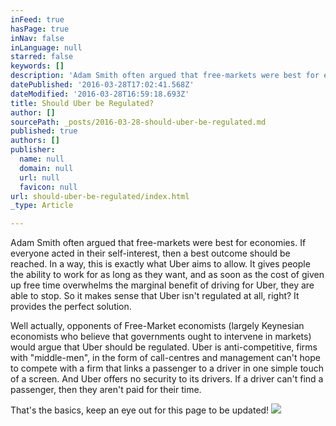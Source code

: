 ```yaml
---
inFeed: true
hasPage: true
inNav: false
inLanguage: null
starred: false
keywords: []
description: 'Adam Smith often argued that free-markets were best for economies. If everyone acted in their self-interest, then a best outcome should be reached. In a way, this is exactly what Uber aims to allow. It gives people the ability to work for as long as they want, and as soon as the cost of giving up leisure'
datePublished: '2016-03-28T17:02:41.568Z'
dateModified: '2016-03-28T16:59:18.693Z'
title: Should Uber be Regulated?
author: []
sourcePath: _posts/2016-03-28-should-uber-be-regulated.md
published: true
authors: []
publisher:
  name: null
  domain: null
  url: null
  favicon: null
url: should-uber-be-regulated/index.html
_type: Article

---
```

Adam Smith often argued that free-markets were best for economies. If everyone acted in their self-interest, then a best outcome should be reached. In a way, this is exactly what Uber aims to allow. It gives people the ability to work for as long as they want, and as soon as the cost of given up free time overwhelms the marginal benefit of driving for Uber, they are able to stop. So it makes sense that Uber isn't regulated at all, right? It provides the perfect solution.

Well actually, opponents of Free-Market economists (largely Keynesian economists who believe that governments ought to intervene in markets) would argue that Uber should be regulated. Uber is anti-competitive, firms with "middle-men", in the form of call-centres and management can't hope to compete with a firm that links a passenger to a driver in one simple touch of a screen. And Uber offers no security to its drivers. If a driver can't find a passenger, then they aren't paid for their time.

That's the basics, keep an eye out for this page to be updated!
![](https://the-grid-user-content.s3-us-west-2.amazonaws.com/8ae8d106-c95b-4e56-a2f9-ef83970c7820.jpg)